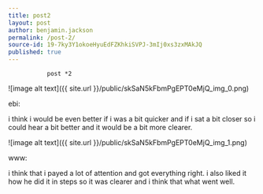 ```yaml
---
title: post2
layout: post
author: benjamin.jackson
permalink: /post-2/
source-id: 19-7ky3Y1okoeHyuEdFZKhkiSVPJ-3mIj0xs3zxMAkJQ
published: true
---
```

			   post *2

![image alt text]({{ site.url }}/public/skSaN5kFbmPgEPT0eMjQ_img_0.png)

 ebi:

i think i would be even better if i was a bit quicker and if i sat a bit closer so i could hear a bit better and it would be a bit more clearer.

![image alt text]({{ site.url }}/public/skSaN5kFbmPgEPT0eMjQ_img_1.png)

www:

 i think that i payed a lot of attention and got everything right. i also liked it how he did it in steps so it was clearer and i think that what went well.

